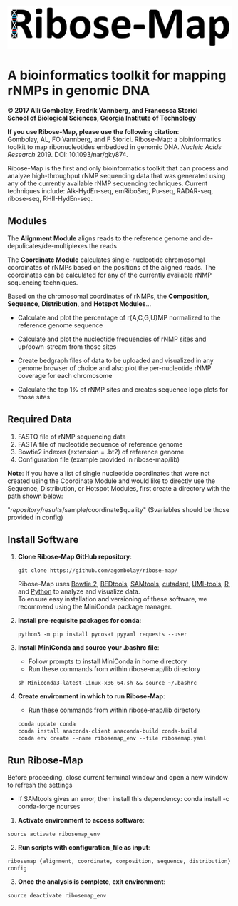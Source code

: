 ![Logo](https://github.com/agombolay/Images/blob/master/Logo.png)
# A bioinformatics toolkit for mapping rNMPs in genomic DNA
**© 2017 Alli Gombolay, Fredrik Vannberg, and Francesca Storici**  
**School of Biological Sciences, Georgia Institute of Technology**

**If you use Ribose-Map, please use the following citation**:  
Gombolay, AL, FO Vannberg, and F Storici. Ribose-Map: a bioinformatics toolkit to map ribonucleotides embedded in genomic DNA. *Nucleic Acids Research* 2019. DOI: 10.1093/nar/gky874.

Ribose-Map is the first and only bioinformatics toolkit that can process and analyze high-throughput rNMP sequencing data that was generated using any of the currently available rNMP sequencing techniques. Current techniques include: Alk-HydEn-seq, emRiboSeq, Pu-seq, RADAR-seq, ribose-seq, RHII-HydEn-seq.

## Modules
The **Alignment Module** aligns reads to the reference genome and de-depulicates/de-multiplexes the reads

The **Coordinate Module** calculates single-nucleotide chromosomal coordinates of rNMPs based on the positions of the aligned reads. The coordinates can be calculated for any of the currently available rNMP sequencing techniques.  
  
Based on the chromosomal coordinates of rNMPs, the **Composition**, **Sequence**, **Distribution**, and **Hotspot Modules**...  

* Calculate and plot the percentage of r{A,C,G,U}MP normalized to the reference genome sequence  

* Calculate and plot the nucleotide frequencies of rNMP sites and up/down-stream from those sites  

* Create bedgraph files of data to be uploaded and visualized in any genome browser of choice and also plot the per-nucleotide rNMP coverage for each chromosome  

* Calculate the top 1% of rNMP sites and creates sequence logo plots for those sites

## Required Data
1. FASTQ file of rNMP sequencing data
2. FASTA file of nucleotide sequence of reference genome
3. Bowtie2 indexes (extension = .bt2) of reference genome
4. Configuration file (example provided in ribose-map/lib)

**Note**: If you have a list of single nucleotide coordinates that were not created using the Coordinate Module and would like to directly use the Sequence, Distribution, or Hotspot Modules, first create a directory with the path shown below:

"$repository/results/$sample/coordinate$quality" ($variables should be those provided in config)

## Install Software

1. **Clone Ribose-Map GitHub repository**:  
   ```
   git clone https://github.com/agombolay/ribose-map/
   ```
   
    Ribose-Map uses [Bowtie 2](https://sourceforge.net/projects/bowtie-bio/files/bowtie2/2.3.1), [BEDtools](http://bedtools.readthedocs.io/en/latest/content/installation.html), [SAMtools](http://www.htslib.org/download/), [cutadapt](http://cutadapt.readthedocs.io/en/stable/), [UMI-tools](https://github.com/CGATOxford/UMI-tools), [R](https://cran.r-project.org/), and [Python](https://www.python.org/) to analyze and visualize data.  
To ensure easy installation and versioning of these software, we recommend using the MiniConda package manager.

2. **Install pre-requisite packages for conda**:
   ```
   python3 -m pip install pycosat pyyaml requests --user
   ```

3. **Install MiniConda and source your .bashrc file**:  
   * Follow prompts to install MiniConda in home directory
   * Run these commands from within ribose-map/lib directory
   ```
   sh Miniconda3-latest-Linux-x86_64.sh && source ~/.bashrc
   ```

4. **Create environment in which to run Ribose-Map**:  
   * Run these commands from within ribose-map/lib directory
   ```
   conda update conda
   conda install anaconda-client anaconda-build conda-build
   conda env create --name ribosemap_env --file ribosemap.yaml
   ```

## Run Ribose-Map
Before proceeding, close current terminal window and open a new window to refresh the settings  
* If SAMtools gives an error, then install this dependency: conda install -c conda-forge ncurses

1. **Activate environment to access software**:
```
source activate ribosemap_env
```

2. **Run scripts with configuration_file as input**:
```
ribosemap {alignment, coordinate, composition, sequence, distribution} config
```

3. **Once the analysis is complete, exit environment**:  
```
source deactivate ribosemap_env
```
